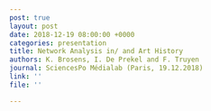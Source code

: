 ```yaml
---
post: true
layout: post
date: 2018-12-19 08:00:00 +0000
categories: presentation
title: Network Analysis in/ and Art History
authors: K. Brosens, I. De Prekel and F. Truyen
journal: SciencesPo Médialab (Paris, 19.12.2018)
link: ''
file: ''

---
```


